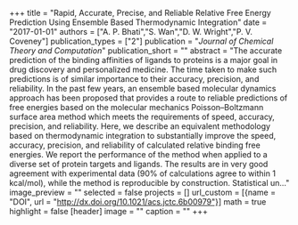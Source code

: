 +++
title = "Rapid, Accurate, Precise, and Reliable Relative Free Energy Prediction Using Ensemble Based Thermodynamic Integration"
date = "2017-01-01"
authors = ["A. P. Bhati","S. Wan","D. W. Wright","P. V. Coveney"]
publication_types = ["2"]
publication = "_Journal of Chemical Theory and Computation_"
publication_short = ""
abstract = "The accurate prediction of the binding affinities of ligands to proteins is a major goal in drug discovery and personalized medicine. The time taken to make such predictions is of similar importance to their accuracy, precision, and reliability. In the past few years, an ensemble based molecular dynamics approach has been proposed that provides a route to reliable predictions of free energies based on the molecular mechanics Poisson–Boltzmann surface area method which meets the requirements of speed, accuracy, precision, and reliability. Here, we describe an equivalent methodology based on thermodynamic integration to substantially improve the speed, accuracy, precision, and reliability of calculated relative binding free energies. We report the performance of the method when applied to a diverse set of protein targets and ligands. The results are in very good agreement with experimental data (90% of calculations agree to within 1 kcal/mol), while the method is reproducible by construction. Statistical un..."
image_preview = ""
selected = false
projects = []
url_custom = [{name = "DOI", url = "http://dx.doi.org/10.1021/acs.jctc.6b00979"}]
math = true
highlight = false
[header]
image = ""
caption = ""
+++

